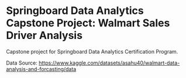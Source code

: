 # Springboard Data Analytics Capstone Project:  Walmart Sales Driver Analysis
Capstone project for Springboard Data Analytics Certification Program.









Data Source: https://www.kaggle.com/datasets/asahu40/walmart-data-analysis-and-forcasting/data 
